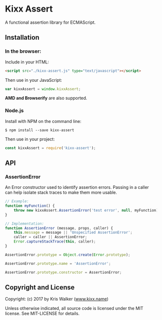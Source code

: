 Kixx Assert
===========
A functional assertion library for ECMAScript.

## Installation

### In the browser:
Include in your HTML:
```html
<script src="./kixx-assert.js" type="text/javascript"></script>
```

Then use in your JavaScript:
```js
var kixxAssert = window.kixxAssert;
```

__AMD and Browserify__ are also supported.

### Node.js
Install with NPM on the command line:
```
$ npm install --save kixx-assert
```

Then use in your project:
```js
const kixxAssert = require('kixx-assert');
```

## API

### AssertionError
An Error constructor used to identify assertion errors. Passing in a caller can help isolate stack traces to make them more usable.

```js
// Example:
function myFunction() {
    throw new kixxAssert.AssertionError('test error', null, myFunction);
}
```

```js
// Implementation:
function AssertionError (message, props, caller) {
    this.message = message || 'Unspecified AssertionError';
    caller = caller || AssertionError;
    Error.captureStackTrace(this, caller);
}

AssertionError.prototype = Object.create(Error.prototype);

AssertionError.prototype.name = 'AssertionError';

AssertionError.prototype.constructor = AssertionError;
```


Copyright and License
---------------------
Copyright: (c) 2017 by Kris Walker (www.kixx.name)

Unless otherwise indicated, all source code is licensed under the MIT license. See MIT-LICENSE for details.
